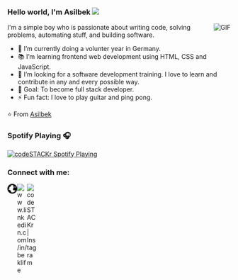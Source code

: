 ### Hello world, I'm Asilbek <img src="https://raw.githubusercontent.com/iampavangandhi/iampavangandhi/master/gifs/Hi.gif" width="30px"></h2>



<img align="right" alt="GIF" src="https://media.giphy.com/media/13HgwGsXF0aiGY/giphy.gif" />

I'm a simple boy who is passionate about writing code, solving problems, automating stuff, and building software.

- 🔭 I’m currently doing a volunter year in Germany.
- 📚 I’m learning frontend web development using HTML, CSS and JavaScript.
- 🌱 I’m looking for a software development training. I love to learn and contribute in any and every possible way.
- 🥅 Goal: To become full stack developer.
- ⚡ Fun fact: I love to play guitar and ping pong.

⭐️ From [Asilbek](https://github.com/beklife)

### Spotify Playing 🎧

[<img src="https://now-playing-codestackr.vercel.app/api/spotify-playing" alt="codeSTACKr Spotify Playing" width="350" />](https://open.spotify.com/user/swyqyimdc12jajde4vpwd2x1b)

### Connect with me:

[<img align="left" alt="www.beklife.github.io" width="22px" src="https://raw.githubusercontent.com/iconic/open-iconic/master/svg/globe.svg" />][website]
[<img align="left" alt="www.linkedin.com/in/beklife" width="22px" src="https://cdn.jsdelivr.net/npm/simple-icons@v3/icons/linkedin.svg" />][linkedin]
[<img align="left" alt="codeSTACKr | Instagram" width="22px" src="https://cdn.jsdelivr.net/npm/simple-icons@v3/icons/instagram.svg" />][instagram]

<br />






  




[website]: https://codeSTACKr.com
[course]: http://vsCodeHero.com
[twitter]: https://twitter.com/codeSTACKr
[youtube]: https://youtube.com/codeSTACKr
[instagram]: https://instagram.com/codeSTACKr
[linkedin]: https://linkedin.com/in/codeSTACKr
[webdevplaylist]: https://www.youtube.com/playlist?list=PLkwxH9e_vrAJ0WbEsFA9W3I1W-g_BTsbt
[jsplaylist]: https://www.youtube.com/playlist?list=PLkwxH9e_vrALRJKu7wfXby3MKeflhTu6B
[cssplaylist]: https://www.youtube.com/playlist?list=PLkwxH9e_vrALSdvZuEh6gqQdmDoDIoqz4
[reactplaylist]: https://www.youtube.com/playlist?list=PLkwxH9e_vrAK4TdffpxKY3QGyHCpxFcQ0
